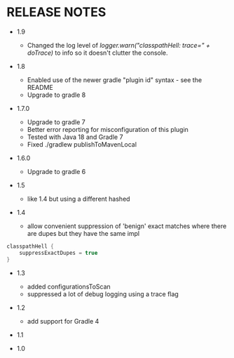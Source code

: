 # RELEASE NOTES

- 1.9

  - Changed the log level of _logger.warn("classpathHell: trace=" + doTrace)_ to info so it doesn't clutter the console.


- 1.8

  - Enabled use of the newer gradle "plugin id" syntax - see the README
  - Upgrade to gradle 8


- 1.7.0

  - Upgrade to gradle 7
  - Better error reporting for misconfiguration of this plugin
  - Tested with Java 18 and Gradle 7 
  - Fixed   ./gradlew   publishToMavenLocal


- 1.6.0

  - Upgrade to gradle 6

- 1.5

  - like 1.4 but using a different hashed
  
- 1.4

  - allow convenient suppression of 'benign' exact matches where there are dupes but they have the same impl
  
```groovy
classpathHell {
    suppressExactDupes = true
}
```
 

- 1.3

  - added configurationsToScan
  - suppressed a lot of debug logging using a trace flag

- 1.2

  - add support for Gradle 4

- 1.1

- 1.0

